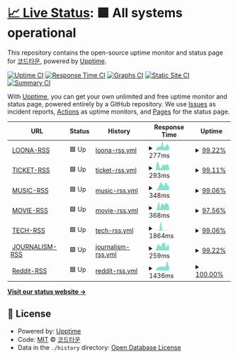 # [📈 Live Status](https://status.cord.town): <!--live status--> **🟩 All systems operational**

This repository contains the open-source uptime monitor and status page for [코드타운](cord.town), powered by [Upptime](https://github.com/upptime/upptime).

[![Uptime CI](https://github.com/CORDTOWN/upptime/workflows/Uptime%20CI/badge.svg)](https://github.com/CORDTOWN/upptime/actions?query=workflow%3A%22Uptime+CI%22)
[![Response Time CI](https://github.com/CORDTOWN/upptime/workflows/Response%20Time%20CI/badge.svg)](https://github.com/CORDTOWN/upptime/actions?query=workflow%3A%22Response+Time+CI%22)
[![Graphs CI](https://github.com/CORDTOWN/upptime/workflows/Graphs%20CI/badge.svg)](https://github.com/CORDTOWN/upptime/actions?query=workflow%3A%22Graphs+CI%22)
[![Static Site CI](https://github.com/CORDTOWN/upptime/workflows/Static%20Site%20CI/badge.svg)](https://github.com/CORDTOWN/upptime/actions?query=workflow%3A%22Static+Site+CI%22)
[![Summary CI](https://github.com/CORDTOWN/upptime/workflows/Summary%20CI/badge.svg)](https://github.com/CORDTOWN/upptime/actions?query=workflow%3A%22Summary+CI%22)

With [Upptime](https://upptime.js.org), you can get your own unlimited and free uptime monitor and status page, powered entirely by a GitHub repository. We use [Issues](https://github.com/CORDTOWN/upptime/issues) as incident reports, [Actions](https://github.com/CORDTOWN/upptime/actions) as uptime monitors, and [Pages](https://status.cord.town) for the status page.

<!--start: status pages-->
<!-- This summary is generated by Upptime (https://github.com/upptime/upptime) -->
<!-- Do not edit this manually, your changes will be overwritten -->
<!-- prettier-ignore -->
| URL | Status | History | Response Time | Uptime |
| --- | ------ | ------- | ------------- | ------ |
| <img alt="" src="https://favicons.githubusercontent.com/loona-rss.cord.town" height="13"> [LOONA-RSS](https://loona-rss.cord.town/) | 🟩 Up | [loona-rss.yml](https://github.com/CORDTOWN/upptime/commits/HEAD/history/loona-rss.yml) | <details><summary><img alt="Response time graph" src="./graphs/loona-rss/response-time-week.png" height="20"> 277ms</summary><br><a href="https://status.cord.town/history/loona-rss"><img alt="Response time 441" src="https://img.shields.io/endpoint?url=https%3A%2F%2Fraw.githubusercontent.com%2FCORDTOWN%2Fupptime%2FHEAD%2Fapi%2Floona-rss%2Fresponse-time.json"></a><br><a href="https://status.cord.town/history/loona-rss"><img alt="24-hour response time 53" src="https://img.shields.io/endpoint?url=https%3A%2F%2Fraw.githubusercontent.com%2FCORDTOWN%2Fupptime%2FHEAD%2Fapi%2Floona-rss%2Fresponse-time-day.json"></a><br><a href="https://status.cord.town/history/loona-rss"><img alt="7-day response time 277" src="https://img.shields.io/endpoint?url=https%3A%2F%2Fraw.githubusercontent.com%2FCORDTOWN%2Fupptime%2FHEAD%2Fapi%2Floona-rss%2Fresponse-time-week.json"></a><br><a href="https://status.cord.town/history/loona-rss"><img alt="30-day response time 358" src="https://img.shields.io/endpoint?url=https%3A%2F%2Fraw.githubusercontent.com%2FCORDTOWN%2Fupptime%2FHEAD%2Fapi%2Floona-rss%2Fresponse-time-month.json"></a><br><a href="https://status.cord.town/history/loona-rss"><img alt="1-year response time 441" src="https://img.shields.io/endpoint?url=https%3A%2F%2Fraw.githubusercontent.com%2FCORDTOWN%2Fupptime%2FHEAD%2Fapi%2Floona-rss%2Fresponse-time-year.json"></a></details> | <details><summary><a href="https://status.cord.town/history/loona-rss">99.22%</a></summary><a href="https://status.cord.town/history/loona-rss"><img alt="All-time uptime 99.87%" src="https://img.shields.io/endpoint?url=https%3A%2F%2Fraw.githubusercontent.com%2FCORDTOWN%2Fupptime%2FHEAD%2Fapi%2Floona-rss%2Fuptime.json"></a><br><a href="https://status.cord.town/history/loona-rss"><img alt="24-hour uptime 100.00%" src="https://img.shields.io/endpoint?url=https%3A%2F%2Fraw.githubusercontent.com%2FCORDTOWN%2Fupptime%2FHEAD%2Fapi%2Floona-rss%2Fuptime-day.json"></a><br><a href="https://status.cord.town/history/loona-rss"><img alt="7-day uptime 99.22%" src="https://img.shields.io/endpoint?url=https%3A%2F%2Fraw.githubusercontent.com%2FCORDTOWN%2Fupptime%2FHEAD%2Fapi%2Floona-rss%2Fuptime-week.json"></a><br><a href="https://status.cord.town/history/loona-rss"><img alt="30-day uptime 99.70%" src="https://img.shields.io/endpoint?url=https%3A%2F%2Fraw.githubusercontent.com%2FCORDTOWN%2Fupptime%2FHEAD%2Fapi%2Floona-rss%2Fuptime-month.json"></a><br><a href="https://status.cord.town/history/loona-rss"><img alt="1-year uptime 99.87%" src="https://img.shields.io/endpoint?url=https%3A%2F%2Fraw.githubusercontent.com%2FCORDTOWN%2Fupptime%2FHEAD%2Fapi%2Floona-rss%2Fuptime-year.json"></a></details>
| <img alt="" src="https://favicons.githubusercontent.com/ticket-rss.cord.town" height="13"> [TICKET-RSS](https://ticket-rss.cord.town/) | 🟩 Up | [ticket-rss.yml](https://github.com/CORDTOWN/upptime/commits/HEAD/history/ticket-rss.yml) | <details><summary><img alt="Response time graph" src="./graphs/ticket-rss/response-time-week.png" height="20"> 293ms</summary><br><a href="https://status.cord.town/history/ticket-rss"><img alt="Response time 494" src="https://img.shields.io/endpoint?url=https%3A%2F%2Fraw.githubusercontent.com%2FCORDTOWN%2Fupptime%2FHEAD%2Fapi%2Fticket-rss%2Fresponse-time.json"></a><br><a href="https://status.cord.town/history/ticket-rss"><img alt="24-hour response time 260" src="https://img.shields.io/endpoint?url=https%3A%2F%2Fraw.githubusercontent.com%2FCORDTOWN%2Fupptime%2FHEAD%2Fapi%2Fticket-rss%2Fresponse-time-day.json"></a><br><a href="https://status.cord.town/history/ticket-rss"><img alt="7-day response time 293" src="https://img.shields.io/endpoint?url=https%3A%2F%2Fraw.githubusercontent.com%2FCORDTOWN%2Fupptime%2FHEAD%2Fapi%2Fticket-rss%2Fresponse-time-week.json"></a><br><a href="https://status.cord.town/history/ticket-rss"><img alt="30-day response time 858" src="https://img.shields.io/endpoint?url=https%3A%2F%2Fraw.githubusercontent.com%2FCORDTOWN%2Fupptime%2FHEAD%2Fapi%2Fticket-rss%2Fresponse-time-month.json"></a><br><a href="https://status.cord.town/history/ticket-rss"><img alt="1-year response time 494" src="https://img.shields.io/endpoint?url=https%3A%2F%2Fraw.githubusercontent.com%2FCORDTOWN%2Fupptime%2FHEAD%2Fapi%2Fticket-rss%2Fresponse-time-year.json"></a></details> | <details><summary><a href="https://status.cord.town/history/ticket-rss">99.11%</a></summary><a href="https://status.cord.town/history/ticket-rss"><img alt="All-time uptime 99.85%" src="https://img.shields.io/endpoint?url=https%3A%2F%2Fraw.githubusercontent.com%2FCORDTOWN%2Fupptime%2FHEAD%2Fapi%2Fticket-rss%2Fuptime.json"></a><br><a href="https://status.cord.town/history/ticket-rss"><img alt="24-hour uptime 100.00%" src="https://img.shields.io/endpoint?url=https%3A%2F%2Fraw.githubusercontent.com%2FCORDTOWN%2Fupptime%2FHEAD%2Fapi%2Fticket-rss%2Fuptime-day.json"></a><br><a href="https://status.cord.town/history/ticket-rss"><img alt="7-day uptime 99.11%" src="https://img.shields.io/endpoint?url=https%3A%2F%2Fraw.githubusercontent.com%2FCORDTOWN%2Fupptime%2FHEAD%2Fapi%2Fticket-rss%2Fuptime-week.json"></a><br><a href="https://status.cord.town/history/ticket-rss"><img alt="30-day uptime 99.72%" src="https://img.shields.io/endpoint?url=https%3A%2F%2Fraw.githubusercontent.com%2FCORDTOWN%2Fupptime%2FHEAD%2Fapi%2Fticket-rss%2Fuptime-month.json"></a><br><a href="https://status.cord.town/history/ticket-rss"><img alt="1-year uptime 99.85%" src="https://img.shields.io/endpoint?url=https%3A%2F%2Fraw.githubusercontent.com%2FCORDTOWN%2Fupptime%2FHEAD%2Fapi%2Fticket-rss%2Fuptime-year.json"></a></details>
| <img alt="" src="https://favicons.githubusercontent.com/music-rss.cord.town" height="13"> [MUSIC-RSS](https://music-rss.cord.town/) | 🟩 Up | [music-rss.yml](https://github.com/CORDTOWN/upptime/commits/HEAD/history/music-rss.yml) | <details><summary><img alt="Response time graph" src="./graphs/music-rss/response-time-week.png" height="20"> 348ms</summary><br><a href="https://status.cord.town/history/music-rss"><img alt="Response time 431" src="https://img.shields.io/endpoint?url=https%3A%2F%2Fraw.githubusercontent.com%2FCORDTOWN%2Fupptime%2FHEAD%2Fapi%2Fmusic-rss%2Fresponse-time.json"></a><br><a href="https://status.cord.town/history/music-rss"><img alt="24-hour response time 224" src="https://img.shields.io/endpoint?url=https%3A%2F%2Fraw.githubusercontent.com%2FCORDTOWN%2Fupptime%2FHEAD%2Fapi%2Fmusic-rss%2Fresponse-time-day.json"></a><br><a href="https://status.cord.town/history/music-rss"><img alt="7-day response time 348" src="https://img.shields.io/endpoint?url=https%3A%2F%2Fraw.githubusercontent.com%2FCORDTOWN%2Fupptime%2FHEAD%2Fapi%2Fmusic-rss%2Fresponse-time-week.json"></a><br><a href="https://status.cord.town/history/music-rss"><img alt="30-day response time 358" src="https://img.shields.io/endpoint?url=https%3A%2F%2Fraw.githubusercontent.com%2FCORDTOWN%2Fupptime%2FHEAD%2Fapi%2Fmusic-rss%2Fresponse-time-month.json"></a><br><a href="https://status.cord.town/history/music-rss"><img alt="1-year response time 431" src="https://img.shields.io/endpoint?url=https%3A%2F%2Fraw.githubusercontent.com%2FCORDTOWN%2Fupptime%2FHEAD%2Fapi%2Fmusic-rss%2Fresponse-time-year.json"></a></details> | <details><summary><a href="https://status.cord.town/history/music-rss">99.06%</a></summary><a href="https://status.cord.town/history/music-rss"><img alt="All-time uptime 99.85%" src="https://img.shields.io/endpoint?url=https%3A%2F%2Fraw.githubusercontent.com%2FCORDTOWN%2Fupptime%2FHEAD%2Fapi%2Fmusic-rss%2Fuptime.json"></a><br><a href="https://status.cord.town/history/music-rss"><img alt="24-hour uptime 100.00%" src="https://img.shields.io/endpoint?url=https%3A%2F%2Fraw.githubusercontent.com%2FCORDTOWN%2Fupptime%2FHEAD%2Fapi%2Fmusic-rss%2Fuptime-day.json"></a><br><a href="https://status.cord.town/history/music-rss"><img alt="7-day uptime 99.06%" src="https://img.shields.io/endpoint?url=https%3A%2F%2Fraw.githubusercontent.com%2FCORDTOWN%2Fupptime%2FHEAD%2Fapi%2Fmusic-rss%2Fuptime-week.json"></a><br><a href="https://status.cord.town/history/music-rss"><img alt="30-day uptime 99.78%" src="https://img.shields.io/endpoint?url=https%3A%2F%2Fraw.githubusercontent.com%2FCORDTOWN%2Fupptime%2FHEAD%2Fapi%2Fmusic-rss%2Fuptime-month.json"></a><br><a href="https://status.cord.town/history/music-rss"><img alt="1-year uptime 99.85%" src="https://img.shields.io/endpoint?url=https%3A%2F%2Fraw.githubusercontent.com%2FCORDTOWN%2Fupptime%2FHEAD%2Fapi%2Fmusic-rss%2Fuptime-year.json"></a></details>
| <img alt="" src="https://favicons.githubusercontent.com/movie-rss.cord.town" height="13"> [MOVIE-RSS](https://movie-rss.cord.town/) | 🟩 Up | [movie-rss.yml](https://github.com/CORDTOWN/upptime/commits/HEAD/history/movie-rss.yml) | <details><summary><img alt="Response time graph" src="./graphs/movie-rss/response-time-week.png" height="20"> 368ms</summary><br><a href="https://status.cord.town/history/movie-rss"><img alt="Response time 345" src="https://img.shields.io/endpoint?url=https%3A%2F%2Fraw.githubusercontent.com%2FCORDTOWN%2Fupptime%2FHEAD%2Fapi%2Fmovie-rss%2Fresponse-time.json"></a><br><a href="https://status.cord.town/history/movie-rss"><img alt="24-hour response time 336" src="https://img.shields.io/endpoint?url=https%3A%2F%2Fraw.githubusercontent.com%2FCORDTOWN%2Fupptime%2FHEAD%2Fapi%2Fmovie-rss%2Fresponse-time-day.json"></a><br><a href="https://status.cord.town/history/movie-rss"><img alt="7-day response time 368" src="https://img.shields.io/endpoint?url=https%3A%2F%2Fraw.githubusercontent.com%2FCORDTOWN%2Fupptime%2FHEAD%2Fapi%2Fmovie-rss%2Fresponse-time-week.json"></a><br><a href="https://status.cord.town/history/movie-rss"><img alt="30-day response time 421" src="https://img.shields.io/endpoint?url=https%3A%2F%2Fraw.githubusercontent.com%2FCORDTOWN%2Fupptime%2FHEAD%2Fapi%2Fmovie-rss%2Fresponse-time-month.json"></a><br><a href="https://status.cord.town/history/movie-rss"><img alt="1-year response time 345" src="https://img.shields.io/endpoint?url=https%3A%2F%2Fraw.githubusercontent.com%2FCORDTOWN%2Fupptime%2FHEAD%2Fapi%2Fmovie-rss%2Fresponse-time-year.json"></a></details> | <details><summary><a href="https://status.cord.town/history/movie-rss">97.56%</a></summary><a href="https://status.cord.town/history/movie-rss"><img alt="All-time uptime 99.78%" src="https://img.shields.io/endpoint?url=https%3A%2F%2Fraw.githubusercontent.com%2FCORDTOWN%2Fupptime%2FHEAD%2Fapi%2Fmovie-rss%2Fuptime.json"></a><br><a href="https://status.cord.town/history/movie-rss"><img alt="24-hour uptime 100.00%" src="https://img.shields.io/endpoint?url=https%3A%2F%2Fraw.githubusercontent.com%2FCORDTOWN%2Fupptime%2FHEAD%2Fapi%2Fmovie-rss%2Fuptime-day.json"></a><br><a href="https://status.cord.town/history/movie-rss"><img alt="7-day uptime 97.56%" src="https://img.shields.io/endpoint?url=https%3A%2F%2Fraw.githubusercontent.com%2FCORDTOWN%2Fupptime%2FHEAD%2Fapi%2Fmovie-rss%2Fuptime-week.json"></a><br><a href="https://status.cord.town/history/movie-rss"><img alt="30-day uptime 99.40%" src="https://img.shields.io/endpoint?url=https%3A%2F%2Fraw.githubusercontent.com%2FCORDTOWN%2Fupptime%2FHEAD%2Fapi%2Fmovie-rss%2Fuptime-month.json"></a><br><a href="https://status.cord.town/history/movie-rss"><img alt="1-year uptime 99.78%" src="https://img.shields.io/endpoint?url=https%3A%2F%2Fraw.githubusercontent.com%2FCORDTOWN%2Fupptime%2FHEAD%2Fapi%2Fmovie-rss%2Fuptime-year.json"></a></details>
| <img alt="" src="https://favicons.githubusercontent.com/tech-rss.cord.town" height="13"> [TECH-RSS](https://tech-rss.cord.town/) | 🟩 Up | [tech-rss.yml](https://github.com/CORDTOWN/upptime/commits/HEAD/history/tech-rss.yml) | <details><summary><img alt="Response time graph" src="./graphs/tech-rss/response-time-week.png" height="20"> 1864ms</summary><br><a href="https://status.cord.town/history/tech-rss"><img alt="Response time 302" src="https://img.shields.io/endpoint?url=https%3A%2F%2Fraw.githubusercontent.com%2FCORDTOWN%2Fupptime%2FHEAD%2Fapi%2Ftech-rss%2Fresponse-time.json"></a><br><a href="https://status.cord.town/history/tech-rss"><img alt="24-hour response time 258" src="https://img.shields.io/endpoint?url=https%3A%2F%2Fraw.githubusercontent.com%2FCORDTOWN%2Fupptime%2FHEAD%2Fapi%2Ftech-rss%2Fresponse-time-day.json"></a><br><a href="https://status.cord.town/history/tech-rss"><img alt="7-day response time 1864" src="https://img.shields.io/endpoint?url=https%3A%2F%2Fraw.githubusercontent.com%2FCORDTOWN%2Fupptime%2FHEAD%2Fapi%2Ftech-rss%2Fresponse-time-week.json"></a><br><a href="https://status.cord.town/history/tech-rss"><img alt="30-day response time 712" src="https://img.shields.io/endpoint?url=https%3A%2F%2Fraw.githubusercontent.com%2FCORDTOWN%2Fupptime%2FHEAD%2Fapi%2Ftech-rss%2Fresponse-time-month.json"></a><br><a href="https://status.cord.town/history/tech-rss"><img alt="1-year response time 302" src="https://img.shields.io/endpoint?url=https%3A%2F%2Fraw.githubusercontent.com%2FCORDTOWN%2Fupptime%2FHEAD%2Fapi%2Ftech-rss%2Fresponse-time-year.json"></a></details> | <details><summary><a href="https://status.cord.town/history/tech-rss">99.06%</a></summary><a href="https://status.cord.town/history/tech-rss"><img alt="All-time uptime 99.89%" src="https://img.shields.io/endpoint?url=https%3A%2F%2Fraw.githubusercontent.com%2FCORDTOWN%2Fupptime%2FHEAD%2Fapi%2Ftech-rss%2Fuptime.json"></a><br><a href="https://status.cord.town/history/tech-rss"><img alt="24-hour uptime 100.00%" src="https://img.shields.io/endpoint?url=https%3A%2F%2Fraw.githubusercontent.com%2FCORDTOWN%2Fupptime%2FHEAD%2Fapi%2Ftech-rss%2Fuptime-day.json"></a><br><a href="https://status.cord.town/history/tech-rss"><img alt="7-day uptime 99.06%" src="https://img.shields.io/endpoint?url=https%3A%2F%2Fraw.githubusercontent.com%2FCORDTOWN%2Fupptime%2FHEAD%2Fapi%2Ftech-rss%2Fuptime-week.json"></a><br><a href="https://status.cord.town/history/tech-rss"><img alt="30-day uptime 99.78%" src="https://img.shields.io/endpoint?url=https%3A%2F%2Fraw.githubusercontent.com%2FCORDTOWN%2Fupptime%2FHEAD%2Fapi%2Ftech-rss%2Fuptime-month.json"></a><br><a href="https://status.cord.town/history/tech-rss"><img alt="1-year uptime 99.89%" src="https://img.shields.io/endpoint?url=https%3A%2F%2Fraw.githubusercontent.com%2FCORDTOWN%2Fupptime%2FHEAD%2Fapi%2Ftech-rss%2Fuptime-year.json"></a></details>
| <img alt="" src="https://favicons.githubusercontent.com/journalism-rss.cord.town" height="13"> [JOURNALISM-RSS](https://journalism-rss.cord.town/) | 🟩 Up | [journalism-rss.yml](https://github.com/CORDTOWN/upptime/commits/HEAD/history/journalism-rss.yml) | <details><summary><img alt="Response time graph" src="./graphs/journalism-rss/response-time-week.png" height="20"> 259ms</summary><br><a href="https://status.cord.town/history/journalism-rss"><img alt="Response time 372" src="https://img.shields.io/endpoint?url=https%3A%2F%2Fraw.githubusercontent.com%2FCORDTOWN%2Fupptime%2FHEAD%2Fapi%2Fjournalism-rss%2Fresponse-time.json"></a><br><a href="https://status.cord.town/history/journalism-rss"><img alt="24-hour response time 100" src="https://img.shields.io/endpoint?url=https%3A%2F%2Fraw.githubusercontent.com%2FCORDTOWN%2Fupptime%2FHEAD%2Fapi%2Fjournalism-rss%2Fresponse-time-day.json"></a><br><a href="https://status.cord.town/history/journalism-rss"><img alt="7-day response time 259" src="https://img.shields.io/endpoint?url=https%3A%2F%2Fraw.githubusercontent.com%2FCORDTOWN%2Fupptime%2FHEAD%2Fapi%2Fjournalism-rss%2Fresponse-time-week.json"></a><br><a href="https://status.cord.town/history/journalism-rss"><img alt="30-day response time 550" src="https://img.shields.io/endpoint?url=https%3A%2F%2Fraw.githubusercontent.com%2FCORDTOWN%2Fupptime%2FHEAD%2Fapi%2Fjournalism-rss%2Fresponse-time-month.json"></a><br><a href="https://status.cord.town/history/journalism-rss"><img alt="1-year response time 372" src="https://img.shields.io/endpoint?url=https%3A%2F%2Fraw.githubusercontent.com%2FCORDTOWN%2Fupptime%2FHEAD%2Fapi%2Fjournalism-rss%2Fresponse-time-year.json"></a></details> | <details><summary><a href="https://status.cord.town/history/journalism-rss">99.22%</a></summary><a href="https://status.cord.town/history/journalism-rss"><img alt="All-time uptime 99.77%" src="https://img.shields.io/endpoint?url=https%3A%2F%2Fraw.githubusercontent.com%2FCORDTOWN%2Fupptime%2FHEAD%2Fapi%2Fjournalism-rss%2Fuptime.json"></a><br><a href="https://status.cord.town/history/journalism-rss"><img alt="24-hour uptime 100.00%" src="https://img.shields.io/endpoint?url=https%3A%2F%2Fraw.githubusercontent.com%2FCORDTOWN%2Fupptime%2FHEAD%2Fapi%2Fjournalism-rss%2Fuptime-day.json"></a><br><a href="https://status.cord.town/history/journalism-rss"><img alt="7-day uptime 99.22%" src="https://img.shields.io/endpoint?url=https%3A%2F%2Fraw.githubusercontent.com%2FCORDTOWN%2Fupptime%2FHEAD%2Fapi%2Fjournalism-rss%2Fuptime-week.json"></a><br><a href="https://status.cord.town/history/journalism-rss"><img alt="30-day uptime 99.64%" src="https://img.shields.io/endpoint?url=https%3A%2F%2Fraw.githubusercontent.com%2FCORDTOWN%2Fupptime%2FHEAD%2Fapi%2Fjournalism-rss%2Fuptime-month.json"></a><br><a href="https://status.cord.town/history/journalism-rss"><img alt="1-year uptime 99.77%" src="https://img.shields.io/endpoint?url=https%3A%2F%2Fraw.githubusercontent.com%2FCORDTOWN%2Fupptime%2FHEAD%2Fapi%2Fjournalism-rss%2Fuptime-year.json"></a></details>
| <img alt="" src="https://favicons.githubusercontent.com/reddit-rss.cord.town" height="13"> [Reddit-RSS](https://reddit-rss.cord.town/) | 🟩 Up | [reddit-rss.yml](https://github.com/CORDTOWN/upptime/commits/HEAD/history/reddit-rss.yml) | <details><summary><img alt="Response time graph" src="./graphs/reddit-rss/response-time-week.png" height="20"> 1436ms</summary><br><a href="https://status.cord.town/history/reddit-rss"><img alt="Response time 1147" src="https://img.shields.io/endpoint?url=https%3A%2F%2Fraw.githubusercontent.com%2FCORDTOWN%2Fupptime%2FHEAD%2Fapi%2Freddit-rss%2Fresponse-time.json"></a><br><a href="https://status.cord.town/history/reddit-rss"><img alt="24-hour response time 929" src="https://img.shields.io/endpoint?url=https%3A%2F%2Fraw.githubusercontent.com%2FCORDTOWN%2Fupptime%2FHEAD%2Fapi%2Freddit-rss%2Fresponse-time-day.json"></a><br><a href="https://status.cord.town/history/reddit-rss"><img alt="7-day response time 1436" src="https://img.shields.io/endpoint?url=https%3A%2F%2Fraw.githubusercontent.com%2FCORDTOWN%2Fupptime%2FHEAD%2Fapi%2Freddit-rss%2Fresponse-time-week.json"></a><br><a href="https://status.cord.town/history/reddit-rss"><img alt="30-day response time 1222" src="https://img.shields.io/endpoint?url=https%3A%2F%2Fraw.githubusercontent.com%2FCORDTOWN%2Fupptime%2FHEAD%2Fapi%2Freddit-rss%2Fresponse-time-month.json"></a><br><a href="https://status.cord.town/history/reddit-rss"><img alt="1-year response time 1147" src="https://img.shields.io/endpoint?url=https%3A%2F%2Fraw.githubusercontent.com%2FCORDTOWN%2Fupptime%2FHEAD%2Fapi%2Freddit-rss%2Fresponse-time-year.json"></a></details> | <details><summary><a href="https://status.cord.town/history/reddit-rss">100.00%</a></summary><a href="https://status.cord.town/history/reddit-rss"><img alt="All-time uptime 99.96%" src="https://img.shields.io/endpoint?url=https%3A%2F%2Fraw.githubusercontent.com%2FCORDTOWN%2Fupptime%2FHEAD%2Fapi%2Freddit-rss%2Fuptime.json"></a><br><a href="https://status.cord.town/history/reddit-rss"><img alt="24-hour uptime 100.00%" src="https://img.shields.io/endpoint?url=https%3A%2F%2Fraw.githubusercontent.com%2FCORDTOWN%2Fupptime%2FHEAD%2Fapi%2Freddit-rss%2Fuptime-day.json"></a><br><a href="https://status.cord.town/history/reddit-rss"><img alt="7-day uptime 100.00%" src="https://img.shields.io/endpoint?url=https%3A%2F%2Fraw.githubusercontent.com%2FCORDTOWN%2Fupptime%2FHEAD%2Fapi%2Freddit-rss%2Fuptime-week.json"></a><br><a href="https://status.cord.town/history/reddit-rss"><img alt="30-day uptime 100.00%" src="https://img.shields.io/endpoint?url=https%3A%2F%2Fraw.githubusercontent.com%2FCORDTOWN%2Fupptime%2FHEAD%2Fapi%2Freddit-rss%2Fuptime-month.json"></a><br><a href="https://status.cord.town/history/reddit-rss"><img alt="1-year uptime 99.96%" src="https://img.shields.io/endpoint?url=https%3A%2F%2Fraw.githubusercontent.com%2FCORDTOWN%2Fupptime%2FHEAD%2Fapi%2Freddit-rss%2Fuptime-year.json"></a></details>

<!--end: status pages-->

[**Visit our status website →**](https://status.cord.town)

## 📄 License

- Powered by: [Upptime](https://github.com/upptime/upptime)
- Code: [MIT](./LICENSE) © [코드타운](cord.town)
- Data in the `./history` directory: [Open Database License](https://opendatacommons.org/licenses/odbl/1-0/)
